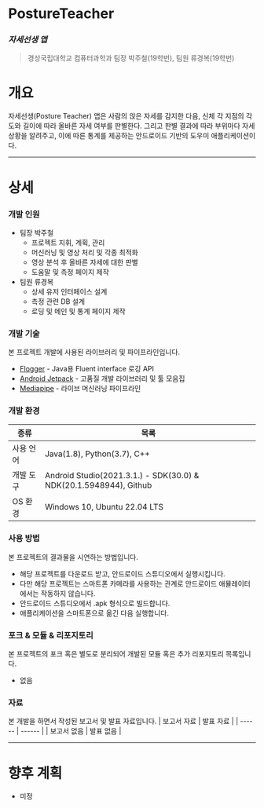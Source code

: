 # PostureTeacher
### _자세선생 앱_
>경상국립대학교 컴퓨터과학과
>팀장 박주철(19학번), 팀원 류경복(19학번)

# 개요
자세선생(Posture Teacher) 앱은 사람의 앉은 자세를 감지한 다음, 신체 각 지점의 각도와 길이에 따라 올바른 자세 여부를 판별한다. 그리고 판별 결과에 따라 부위마다 자세 상황을 알려주고, 이에 따른 통계를 제공하는 안드로이드 기반의 도우미 애플리케이션이다.

***
# 상세
### 개발 인원
 - 팀장 박주철
   - 프로젝트 지휘, 계획, 관리
   - 머신러닝 및 영상 처리 및 각종 최적화
   - 영상 분석 후 올바른 자세에 대한 판별
   - 도움말 및 측정 페이지 제작
 - 팀원 류경복
   - 상세 유저 인터페이스 설계
   - 측정 관련 DB 설계
   - 로딩 및 메인 및 통계 페이지 제작

### 개발 기술
본 프로젝트 개발에 사용된 라이브러리 및 파이프라인입니다.
- [Flogger] - Java용 Fluent interface 로깅 API
- [Android Jetpack] - 고품질 개발 라이브러리 및 툴 모음집
- [Mediapipe] - 라이브 머신러닝 파이프라인

### 개발 환경
| 종류 | 목록 |
| ------ | ------ |
| 사용 언어 | Java(1.8), Python(3.7), C++ |
| 개발 도구 | Android Studio(2021.3.1.) - SDK(30.0) & NDK(20.1.5948944), Github |
| OS 환경 | Windows 10, Ubuntu 22.04 LTS |

### 사용 방법
본 프로젝트의 결과물을 시연하는 방법입니다.
- 해당 프로젝트를 다운로드 받고, 안드로이드 스튜디오에서 실행시킵니다.
- 다만 해당 프로젝트는 스마트폰 카메라를 사용하는 관계로 안드로이드 애뮬레이터에서는 작동하지 않습니다.
- 안드로이드 스튜디오에서 .apk 형식으로 빌드합니다.
- 애플리케이션을 스마트폰으로 옮긴 다음 실행합니다.

### 포크 & 모듈 & 리포지토리
본 프로젝트의 포크 혹은 별도로 분리되어 개발된 모듈 혹은 추가 리포지토리 목록입니다.
- 없음

### 자료
본 개발을 하면서 작성된 보고서 및 발표 자료입니다. 
| 보고서 자료 | 발표 자료 |
| ------ | ------ |
| 보고서 없음 | 발표 없음 |

***
# 향후 계획
- 미정


   [Flogger]: <https://github.com/google/flogger>
   [Android Jetpack]: <https://github.com/androidx/androidx>
   [Mediapipe]: <https://github.com/google/mediapipe>
